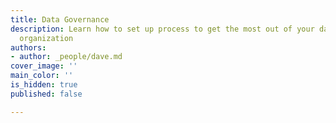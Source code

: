 ```yaml
---
title: Data Governance
description: Learn how to set up process to get the most out of your data in your
  organization
authors:
- author: _people/dave.md
cover_image: ''
main_color: ''
is_hidden: true
published: false

---
```

